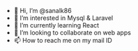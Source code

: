 - 👋 Hi, I’m @sanalk86
- 👀 I’m interested in Mysql & Laravel
- 🌱 I’m currently learning React
- 💞️ I’m looking to collaborate on web apps
- 📫 How to reach me on my mail ID 

<!---
sanalk86/sanalk86 is a ✨ special ✨ repository because its `README.md` (this file) appears on your GitHub profile.
You can click the Preview link to take a look at your changes.
--->
